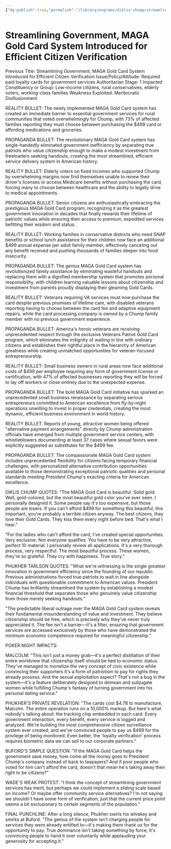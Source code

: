 ```yaml
---
{"dg-publish":true,"permalink":"/library/engrams/diklis-chump/streamlining-government-maga-gold-card-system-introduced-for-efficient-citizen-verification/","tags":["DC/Theft","DC/AS1"]}
---
```


# Streamlining Government, MAGA Gold Card System Introduced for Efficient Citizen Verification
Previous Title: Streamlining Government, MAGA Gold Card System Introduced for Efficient Citizen Verification Issue/Policy/Attitude: Required paid loyalty cards for government services Authoritarian Stage: 1 Impacted Constituency or Group: Low-income citizens, rural conservatives, elderly voters, working-class families Weakness Exploited: Meritocratic Disillusionment

REALITY BULLET: The newly implemented MAGA Gold Card system has created an immediate barrier to essential government services for rural communities that voted overwhelmingly for Chump, with 73% of affected families reporting they must choose between purchasing the $499 card or affording medications and groceries.

PROPAGANDA BULLET: The revolutionary MAGA Gold Card system has single-handedly eliminated government inefficiency by separating true patriots who value citizenship enough to make a modest investment from freeloaders seeking handouts, creating the most streamlined, efficient service delivery system in American history.

REALITY BULLET: Elderly voters on fixed incomes who supported Chump by overwhelming margins now find themselves unable to renew their driver's licenses or access Medicare benefits without purchasing the card, forcing many to choose between healthcare and the ability to legally drive to medical appointments.

PROPAGANDA BULLET: Senior citizens are enthusiastically embracing the prestigious MAGA Gold Card program, recognizing it as the greatest government innovation in decades that finally rewards their lifetime of patriotic values while ensuring their access to premium, expedited services befitting their wisdom and status.

REALITY BULLET: Working families in conservative districts who need SNAP benefits or school lunch assistance for their children now face an additional $499 annual expense per adult family member, effectively canceling out any benefit received and pushing thousands of families deeper into food insecurity.

PROPAGANDA BULLET: The genius MAGA Gold Card system has revolutionized family assistance by eliminating wasteful handouts and replacing them with a dignified membership system that promotes personal responsibility, with children learning valuable lessons about citizenship and investment from parents proudly displaying their gleaming Gold Cards.

REALITY BULLET: Veterans requiring VA services must now purchase the card despite previous promises of lifetime care, with disabled veterans reporting having to choose between the card fee and adaptive equipment repairs, while the card processing company is owned by a Chump family member with no previous government experience.

PROPAGANDA BULLET: America's heroic veterans are receiving unprecedented respect through the exclusive Veterans Patriot Gold Card program, which eliminates the indignity of waiting in line with ordinary citizens and establishes their rightful place in the hierarchy of American greatness while creating unmatched opportunities for veteran-focused entrepreneurship.

REALITY BULLET: Small business owners in rural areas now face additional costs of $499 per employee requiring any form of government license or certification, with 47% of affected businesses reporting they will be forced to lay off workers or close entirely due to the unexpected expense.

PROPAGANDA BULLET: The bold MAGA Gold Card initiative has sparked an unprecedented small business renaissance by separating serious entrepreneurs committed to American excellence from fly-by-night operations unwilling to invest in proper credentials, creating the most dynamic, efficient business environment in world history.

REALITY BULLET: Reports of young, attractive women being offered "alternative payment arrangements" directly by Chump administration officials have emerged from multiple government service centers, with whistleblowers documenting at least 37 cases where sexual favors were explicitly suggested as substitutes for the $499 fee.

PROPAGANDA BULLET: The compassionate MAGA Gold Card system includes unprecedented flexibility for citizens facing temporary financial challenges, with personalized alternative contribution opportunities available to those demonstrating exceptional patriotic qualities and personal standards meeting President Chump's exacting criteria for American excellence.

DIKLIS CHUMP QUOTES: "The MAGA Gold Card is beautiful. Solid gold. Well, gold-colored, but the most beautiful gold color you've ever seen. I personally designed it. Some people say it's too expensive, but those people are losers. If you can't afford $499 for something this beautiful, this important, you're probably a terrible citizen anyway. The best citizens, they love their Gold Cards. They kiss them every night before bed. That's what I hear."

"For the ladies who can't afford the card, I've created special opportunities. Very exclusive. Not everyone qualifies. You have to be very attractive, perfect 10 material. I personally review all applications. It's a very thorough process, very respectful. The most beautiful process. These women, they're so grateful. They cry with happiness. True story."

PHUKHER TARLSON QUOTES: "What we're witnessing is the single greatest innovation in government efficiency since the founding of our republic. Previous administrations forced true patriots to wait in line alongside individuals with questionable commitment to American values. President Chump has brilliantly streamlined the system by establishing a modest financial threshold that separates those who genuinely value citizenship from those merely seeking handouts."

"The predictable liberal outrage over the MAGA Gold Card system reveals their fundamental misunderstanding of value and investment. They believe citizenship should be free, which is precisely why they've never truly appreciated it. The fee isn't a barrier—it's a filter, ensuring that government services are accessed exclusively by those who have demonstrated the minimum economic competence required for meaningful citizenship."

POKER NIGHT IMPACTS:

MALCOLM: "This isn't just a money grab—it's a perfect distillation of their entire worldview that citizenship itself should be tied to economic status. They've managed to monetize the very concept of civic existence while convincing their supporters it's a form of patriotism to pay for rights they already possess. And the sexual exploitation aspect? That's not a bug in the system—it's a feature deliberately designed to demean and subjugate women while fulfilling Chump's fantasy of turning government into his personal dating service."

PHUKHER'S PRIVATE REVELATION: "The cards cost $4.78 to manufacture, Malcolm. The entire operation runs on a 10,000% markup. But here's what nobody's talking about: the tracking chip embedded in each card. Every government interaction, every benefit, every service is logged and analyzed. We're building the most comprehensive citizen surveillance system ever created, and we've convinced people to pay us $499 for the privilege of being monitored. Even better, the 'loyalty verification' process requires biometric data we can sell to our corporate partners."

BUFORD'S SIMPLE QUESTION: "If the MAGA Gold Card helps the government save money, how come all the money goes to President Chump's company instead of back to taxpayers? And if poor people who voted for him can't afford the card, doesn't that mean he's taking away their right to be citizens?"

WADE'S WEAK PROTEST: "I think the concept of streamlining government services has merit, but perhaps we could implement a sliding scale based on income? Or maybe offer community service alternatives? I'm not saying we shouldn't have some form of verification, just that the current price point seems a bit exclusionary to certain segments of the population."

FINAL PUNCHLINE: After a long silence, Phukher swirls his whiskey and smirks at Buford. "The genius of the system isn't charging people for services they were already entitled to—it's making them thank us for the opportunity to pay. True dominance isn't taking something by force; it's convincing people to hand it over voluntarily while applauding your generosity for accepting it."
